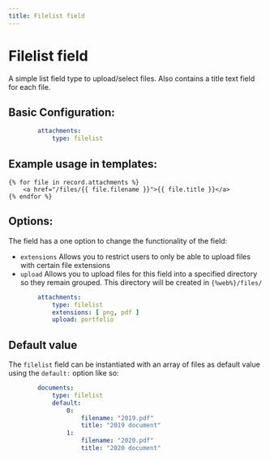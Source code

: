 ```yaml
---
title: Filelist field
---
```

Filelist field
==============

A simple list field type to upload/select files. Also contains a title text
field for each file.

## Basic Configuration:

```yaml
        attachments:
            type: filelist
```

## Example usage in templates:

```twig
{% for file in record.attachments %}
    <a href="/files/{{ file.filename }}">{{ file.title }}</a>
{% endfor %}
```

## Options:

The field has a one option to change the functionality of the field:

* `extensions` Allows you to restrict users to only be able to upload files
  with certain file extensions
* `upload` Allows you to upload files for this field into a specified directory
  so they remain grouped. This directory will be created in `{%web%}/files/`

```yaml
        attachments:
            type: filelist
            extensions: [ png, pdf ]
            upload: portfolio
```

## Default value

The `filelist` field can be instantiated with an array of files as default
value using the `default:` option like so:

```yaml
        documents:
            type: filelist
            default:
                0:
                    filename: "2019.pdf"
                    title: "2019 document"
                1:
                    filename: "2020.pdf"
                    title: "2020 document"
```